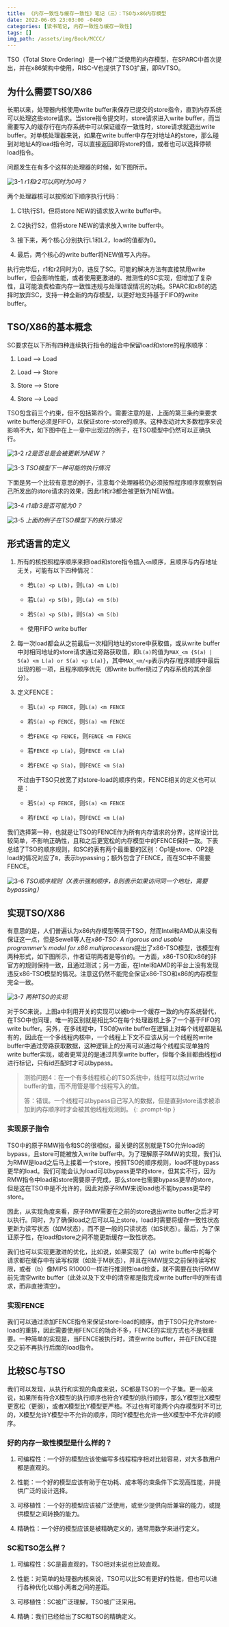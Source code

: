 ```yaml
---
title: 《内存一致性与缓存一致性》笔记（三）：TSO与x86内存模型
date: 2022-06-05 23:03:00 -0400
categories: [读书笔记, 内存一致性与缓存一致性]
tags: []
img_path: /assets/img/Book/MCCC/
---
```


TSO（Total Store Ordering）是一个被广泛使用的内存模型，在SPARC中首次提出，并在x86架构中使用，RISC-V也提供了TSO扩展，即RVTSO。

## 为什么需要TSO/X86

长期以来，处理器内核使用write buffer来保存已提交的store指令，直到内存系统可以处理这些store请求。当store指令提交时，store请求进入write buffer，而当需要写入的缓存行在内存系统中可以保证缓存一致性时，store请求就退出write buffer。对单核处理器来说，如果在write buffer中存在对地址A的store，那么碰到对地址A的load指令时，可以直接返回即将store的值，或者也可以选择停顿load指令。

问题发生在有多个这样的处理器的时候，如下图所示。

![3-1](3-1.png)
_r1和r2可以同时为0吗？_

两个处理器核可以按照如下顺序执行代码：

1. C1执行S1，但将store NEW的请求放入write buffer中。

1. C2执行S2，但将store NEW的请求放入write buffer中。

1. 接下来，两个核心分别执行L1和L2，load的值都为0。

1. 最后，两个核心的write buffer将NEW值写入内存。

执行完毕后，r1和r2同时为0，违反了SC。可能的解决方法有直接禁用write buffer，但会影响性能，或者使用更激进的、推测性的SC实现，但增加了复杂性，且可能浪费检查内存一致性违规与处理错误情况的功耗。SPARC和x86的选择时放弃SC，支持一种全新的内存模型，以更好地支持基于FIFO的write buffer。

## TSO/X86的基本概念

SC要求在以下所有四种连续执行指令的组合中保留load和store的程序顺序：

1. Load --> Load

1. Load --> Store

1. Store --> Store

1. Store --> Load

TSO包含前三个约束，但不包括第四个。需要注意的是，上面的第三条约束要求write buffer必须是FIFO，以保证store-store的顺序。这种改动对大多数程序来说影响不大，如下图中在上一章中出现过的例子，在TSO模型中仍然可以正确执行。

![3-2](3-2.png)
_r2是否总是会被更新为NEW？_

![3-3](3-3.png)
_TSO模型下一种可能的执行情况_

下面是另一个比较有意思的例子，注意每个处理器核仍必须按照程序顺序观察到自己所发出的store请求的效果，因此r1和r3都会被更新为NEW值。

![3-4](3-4.png)
_r1或r3是否可能为0？_

![3-5](3-5.png)
_上面的例子在TSO模型下的执行情况_

## 形式语言的定义

1. 所有的核按照程序顺序来把load和store指令插入`<m`顺序，且顺序与内存地址无关，可能有以下四种情况：

    - 若`L(a) <p L(b)`，则`L(a) <m L(b)`

    - 若`L(a) <p S(b)`，则`L(a) <m S(b)`

    - 若`S(a) <p S(b)`，则`S(a) <m S(b)`

    - 使用FIFO write buffer

1. 每一次load都会从之前最后一次相同地址的store中获取值，或从write buffer中对相同地址的store请求通过旁路获取值，即`L(a)`的值为`MAX_<m {S(a) | S(a) <m L(a) or S(a) <p L(a)}`，其中`MAX_<m/<p`表示内存/程序顺序中最后出现的那一项，且程序顺序优先（即write buffer绕过了内存系统的其余部分）。

1. 定义FENCE：

    - 若`L(a) <p FENCE`，则`L(a) <m FENCE`

    - 若`S(a) <p FENCE`，则`S(a) <m FENCE`

    - 若`FENCE <p FENCE`，则`FENCE <m FENCE`

    - 若`FENCE <p L(a)`，则`FENCE <m L(a)`

    - 若`FENCE <p S(a)`，则`FENCE <m S(a)`

    不过由于TSO只放宽了对store-load的顺序约束，FENCE相关的定义也可以是：

    - 若`S(a) <p FENCE`，则`S(a) <m FENCE`

    - 若`FENCE <p L(a)`，则`FENCE <m L(a)`

我们选择第一种，也就是让TSO的FENCE作为所有内存请求的分界，这样设计比较简单，不影响正确性，且和之后更宽松的内存模型中的FENCE保持一致。下表总结了TSO的顺序规则，和SC的表有两个最重要的区别：Op1是store、OP2是load的情况对应了`B`，表示bypassing；额外包含了FENCE，而在SC中不需要FENCE。

![3-6](3-6.png)
_TSO顺序规则（X表示强制顺序，B则表示如果访问同一个地址，需要bypassing）_

## 实现TSO/X86

有意思的是，人们普遍认为x86内存模型等同于TSO，然而Intel和AMD从来没有保证这一点，但是Sewell等人在*x86-TSO: A rigorous and usable programmer’s model for x86 multiprocessors*提出了x86-TSO模型，该模型有两种形式，如下图所示，作者证明两者是等价的。一方面，x86-TSO和x86的非官方的规则保持一致，且通过测试；另一方面，在Intel和AMD的平台上没有发现违反x86-TSO模型的情况。注意这仍然不能完全保证x86-TSO和x86的内存模型完全一致。

![3-7](3-7.png)
_两种TSO的实现_

对于SC来说，上图a中利用开关的实现可以被b中一个缓存一致的内存系统替代，在TSO中也同理，唯一的区别就是相比SC在每个处理器核上多了一个基于FIFO的write buffer。另外，在多线程中，TSO的write buffer在逻辑上对每个线程都是私有的，因此在一个多线程内核中，一个线程上下文不应该从另一个线程的write buffer中通过旁路获取数据，这种逻辑上的分离可以通过每个线程实现单独的write buffer实现，或者更常见的是通过共享write buffer，但每个条目都由线程id进行标记，只有id匹配时才可以bypass。

> 测验问题4：在一个有多线程核心的TSO系统中，线程可以绕过write buffer的值，而不用管是哪个线程写入的值。
> 
> 答：错误。一个线程可以bypass自己写入的数据，但是直到store请求被添加到内存顺序时才会被其他线程观测到。
{: .prompt-tip }

### 实现原子指令

TSO中的原子RMW指令和SC的很相似，最关键的区别就是TSO允许load的bypass，且store可能被放入write buffer中。为了理解原子RMW的实现，我们认为RMW是load之后马上接着一个store。按照TSO的顺序规则，load不能bypass更早的load。我们可能会认为load可以bypass更早的store，但其实不行，因为RMW指令中load和store需要原子完成，那么store也需要bypass更早的store，但是这在TSO中是不允许的，因此对原子RMW来说load也不能bypass更早的store。

因此，从实现角度来看，原子RMW需要在之前的store退出write buffer之后才可以执行。同时，为了确保load之后可以马上store，load时需要将缓存一致性状态更新为读写状态（如M状态），而不是一般的只读状态（如S状态）。最后，为了保证原子性，在load和store之间不能更新缓存一致性状态。

我们也可以实现更激进的优化，比如说，如果实现了（a）write buffer中的每个请求都在缓存中有读写权限（如处于M状态），并且在RMW提交之前保持读写权限，或者（b）像MIPS R10000一样进行推测性load检查，就不需要在执行RMW前先清空write buffer（此处以及下文中的清空都是指完成write buffer中的所有请求，而非直接清空）。

### 实现FENCE

我们可以通过添加FENCE指令来保证store-load的顺序。由于TSO只允许store-load的重排，因此需要使用FENCE的场合不多，FENCE的实现方式也不是很重要。一种简单的实现是，当FENCE被执行时，清空write buffer，并在FENCE提交之前不再执行后面的load指令。

## 比较SC与TSO

我们可以发现，从执行和实现的角度来说，SC都是TSO的一个子集。更一般来说，如果所有符合X模型的执行顺序也符合Y模型的执行顺序，那么Y模型比X模型更宽松（更弱），或者X模型比Y模型更严格。不过也有可能两个内存模型时不可比的，X模型允许Y模型中不允许的顺序，同时Y模型也允许一些X模型中不允许的顺序。

### 好的内存一致性模型是什么样的？

1. 可编程性：一个好的模型应该使编写多线程程序相对比较容易，对大多数用户都是直观的。

1. 性能：一个好的模型应该有助于在功耗、成本等约束条件下实现高性能，并提供广泛的设计选择。

1. 可移植性：一个好的模型应该被广泛使用，或至少提供向后兼容的能力，或提供模型之间转换的能力。

1. 精确性：一个好的模型应该是被精确定义的，通常用数学来进行定义。

### SC和TSO怎么样？

1. 可编程性：SC是最直观的，TSO相对来说也比较直观。

1. 性能：对简单的处理器内核来说，TSO可以比SC有更好的性能，但也可以进行各种优化以缩小两者之间的差距。

1. 可移植性：SC被广泛理解，TSO被广泛采用。

1. 精确：我们已经给出了SC和TSO的精确定义。
